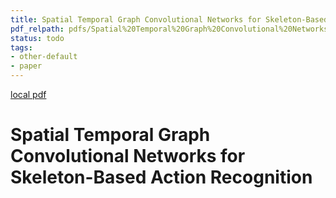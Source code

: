 ```yaml
---
title: Spatial Temporal Graph Convolutional Networks for Skeleton-Based Action Recognition
pdf_relpath: pdfs/Spatial%20Temporal%20Graph%20Convolutional%20Networks%20for%20Skeleton-Based%20Action%20Recognition.pdf
status: todo
tags:
- other-default
- paper
---
```


[local pdf](../../../pdfs/Spatial%20Temporal%20Graph%20Convolutional%20Networks%20for%20Skeleton-Based%20Action%20Recognition.pdf)

# Spatial Temporal Graph Convolutional Networks for Skeleton-Based Action Recognition
